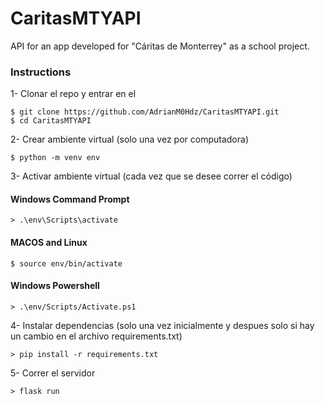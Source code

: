 # CaritasMTYAPI

API for an app developed for "Cáritas de Monterrey" as a school project.

### Instructions

1- Clonar el repo y entrar en el

```{bash}
$ git clone https://github.com/AdrianM0Hdz/CaritasMTYAPI.git
$ cd CaritasMTYAPI
```

2- Crear ambiente virtual (solo una vez por computadora)

```{bash}
$ python -m venv env
```

3- Activar ambiente virtual (cada vez que se desee correr el código)

#### Windows Command Prompt

```{bash}
> .\env\Scripts\activate
```

#### MACOS and Linux

```{bash}
$ source env/bin/activate
```

#### Windows Powershell

```{bash}
> .\env/Scripts/Activate.ps1
```

4- Instalar dependencias
(solo una vez inicialmente y despues solo si hay un cambio en el archivo requirements.txt)

```{bash}
> pip install -r requirements.txt
```

5- Correr el servidor

```{bash}
> flask run
```
